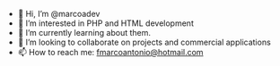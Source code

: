 - 👋 Hi, I’m @marcoadev
- 👀 I’m interested in PHP and HTML development
- 🌱 I’m currently learning about them.
- 💞️ I’m looking to collaborate on projects and commercial applications
- 📫 How to reach me: fmarcoantonio@hotmail.com

<!---
marcoadev/marcoadev is a ✨ special ✨ repository because its `README.md` (this file) appears on your GitHub profile.
You can click the Preview link to take a look at your changes.
--->
